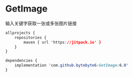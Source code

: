 # GetImage  
输入关键字获取一张或多张图片链接

```css
allprojects {
	repositories {
		maven { url 'https://jitpack.io' }
	}
}
```

```css
dependencies {
	implementation 'com.github.bytebyte6:GetImage:6.0'
}
```
